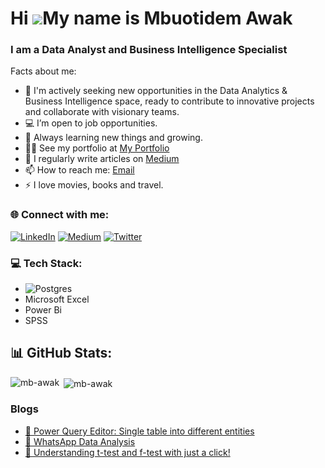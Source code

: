 Hi ![](https://user-images.githubusercontent.com/18350557/176309783-0785949b-9127-417c-8b55-ab5a4333674e.gif)My name is Mbuotidem Awak
=====================================

### I am a Data Analyst and Business Intelligence Specialist



Facts about me:

- 👯 I'm actively seeking new opportunities in the Data Analytics & Business Intelligence space, ready to contribute to innovative projects and collaborate with visionary teams.
- 💻 I’m open to job opportunities. 
- 💬 Always learning new things and growing.
- 👨‍💻 See my portfolio at [My Portfolio](https://linktr.ee/mbawak)
- 📝 I regularly write articles on [Medium](https://medium.com/@mb_awak)
- 📫 How to reach me: [Email](mailto:mbuotidemawak@gmail.com)
- ⚡ I love movies, books and travel. 


<h3 align="left">🌐  Connect with me:</h3>

[![LinkedIn](https://img.shields.io/badge/LinkedIn-%230077B5.svg?logo=linkedin&logoColor=white)](https://www.linkedin.com/in/mbuotidem/) [![Medium](https://img.shields.io/badge/Medium-12100E?logo=medium&logoColor=white)](https://medium.com/@mb_awak) [![Twitter](https://img.shields.io/badge/Twitter-%231DA1F2.svg?logo=Twitter&logoColor=white)](https://twitter.com/mb_awak) 


### 💻 Tech Stack:
- ![Postgres](https://img.shields.io/badge/postgres-%23316192.svg?style=for-the-badge&logo=postgresql&logoColor=white)
- Microsoft Excel
- Power Bi
- SPSS

## 📊 GitHub Stats:
<p><img align="left" src="https://github-readme-stats.vercel.app/api?username=mb-awak&theme=dark&hide_border=false&include_all_commits=false&count_private=false" alt="mb-awak" /></p>

<p>&nbsp;<img align="center" src="https://github-readme-streak-stats.herokuapp.com/?user=mb-awak&theme=dark&hide_border=false" alt="mb-awak" /></p>



### Blogs
- [📔 Power Query Editor: Single table into different entities ](https://medium.com/@mb_awak/power-query-editor-single-table-into-different-entities-0634724074f7)
- [📗 WhatsApp Data Analysis ](https://medium.com/@mb_awak/whatsapp-chat-data-analysis-547f99c830c9)
- [📕 Understanding t-test and f-test with just a click! ](https://medium.com/@mb_awak/understand-t-test-f-tets-with-just-a-click-9452f6d6ebbd)


